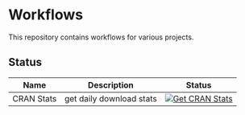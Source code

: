 # Workflows

This repository contains workflows for various projects.

## Status

| Name       | Description              | Status |
|------------|--------------------------|--------|
| CRAN Stats | get daily download stats | [![Get CRAN Stats](https://github.com/davidruvolo51/workflows/actions/workflows/cran-stats.yml/badge.svg?branch=main)](https://github.com/davidruvolo51/workflows/actions/workflows/cran-stats.yml) |
